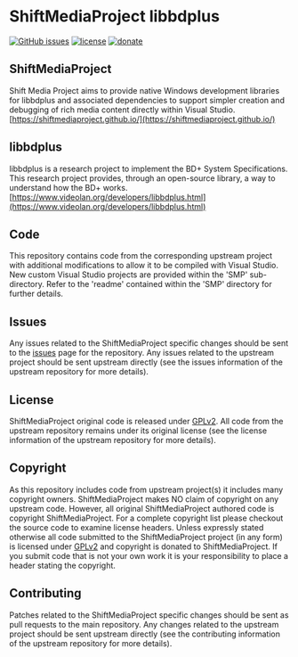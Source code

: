 ShiftMediaProject libbdplus
=============
[![GitHub issues](https://img.shields.io/github/issues/ShiftMediaProject/libbdplus.svg)](https://github.com/ShiftMediaProject/libbdplus/issues)
[![license](https://img.shields.io/github/license/ShiftMediaProject/libbdplus.svg)](https://github.com/ShiftMediaProject/libbdplus)
[![donate](https://img.shields.io/badge/donate-link-brightgreen.svg)](https://shiftmediaproject.github.io/8-donate/)
## ShiftMediaProject

Shift Media Project aims to provide native Windows development libraries for libbdplus and associated dependencies to support simpler creation and debugging of rich media content directly within Visual Studio. [https://shiftmediaproject.github.io/](https://shiftmediaproject.github.io/)

## libbdplus

libbdplus is a research project to implement the BD+ System Specifications. This research project provides, through an open-source library, a way to understand how the BD+ works. [https://www.videolan.org/developers/libbdplus.html](https://www.videolan.org/developers/libbdplus.html)

## Code

This repository contains code from the corresponding upstream project with additional modifications to allow it to be compiled with Visual Studio. New custom Visual Studio projects are provided within the 'SMP' sub-directory. Refer to the 'readme' contained within the 'SMP' directory for further details.

## Issues

Any issues related to the ShiftMediaProject specific changes should be sent to the [issues](https://github.com/ShiftMediaProject/libbdplus/issues) page for the repository. Any issues related to the upstream project should be sent upstream directly (see the issues information of the upstream repository for more details).

## License

ShiftMediaProject original code is released under [GPLv2](https://www.gnu.org/licenses/gpl-2.0.html). All code from the upstream repository remains under its original license (see the license information of the upstream repository for more details).

## Copyright

As this repository includes code from upstream project(s) it includes many copyright owners. ShiftMediaProject makes NO claim of copyright on any upstream code. However, all original ShiftMediaProject authored code is copyright ShiftMediaProject. For a complete copyright list please checkout the source code to examine license headers. Unless expressly stated otherwise all code submitted to the ShiftMediaProject project (in any form) is licensed under [GPLv2](https://www.gnu.org/licenses/gpl-2.0.html) and copyright is donated to ShiftMediaProject. If you submit code that is not your own work it is your responsibility to place a header stating the copyright.

## Contributing

Patches related to the ShiftMediaProject specific changes should be sent as pull requests to the main repository. Any changes related to the upstream project should be sent upstream directly (see the contributing information of the upstream repository for more details).